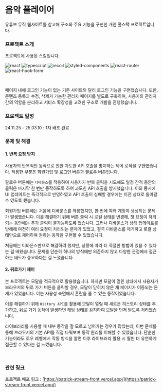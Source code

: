 # 음악 플레이어

유튜브 뮤직 웹사이트를 참고해 구조와 주요 기능을 구현한 개인 풀스택 프로젝트입니다.

### 프로젝트 소개

프로젝트에 사용된 스킬입니다.
<br/>

![react](https://img.shields.io/badge/React-61DAFB.svg?style=for-the-badge&logo=React&logoColor=black)
![typescript](https://img.shields.io/badge/TypeScript-3178C6.svg?style=for-the-badge&logo=TypeScript&logoColor=white)
![recoil](https://img.shields.io/badge/Recoil-3578E5.svg?style=for-the-badge&logo=Recoil&logoColor=white)
![styled-components](https://img.shields.io/badge/styledcomponents-DB7093.svg?style=for-the-badge&logo=styled-components&logoColor=white)
![react-router](https://img.shields.io/badge/React%20Router-CA4245.svg?style=for-the-badge&logo=React-Router&logoColor=white)
![react-hook-form](https://img.shields.io/badge/React%20Hook%20Form-EC5990.svg?style=for-the-badge&logo=React-Hook-Form&logoColor=white)

<br/>

페이지 내에 로그인 기능이 없는 기존 사이트와 달리 로그인 기능을 구현했습니다. 또한, 콘텐츠 등록과 수정, 삭제가 가능한 관리자 페이지를 별도로 구축하여, 사용자와 관리자 간의 역할을 분리하고 서비스 확장성을 고려한 구조로 개발을 진행했습니다.
<br/>

### 프로젝트 일정

24.11.25 - 25.03.10 : 1차 배포 완료

### 문제 및 해결

#### 1. 반복 요청 방지

사용자의 반복적인 동작으로 인한 과도한 API 호출을 방지하는 제어 로직을 구현했습니다. 적용한 부분은 회원가입 및 로그인 버튼과 팔로우 버튼입니다.

팔로우 버튼에는 `디바운스`를 적용하여 사용자가 반복 클릭을 시도해도 일정 간격 동안의 클릭은 마지막 한 번만 동작하도록 하여 과도한 API 호출을 방지했습니다. 이와 동시에 UI 업데이트는 즉각적으로 반영하였고 API 호출이 실패할 경우에는 이전 상태로 돌아갈 수 있도록 했습니다.

회원가입 버튼에는 처음에 디바운스를 적용했지만, 한 번에 여러 계정이 생성되는 문제가 발생했습니다. 이를 해결하기 위해 버튼 클릭 시 로컬 상태를 변경해, 첫 요청이 처리되는 동안에는 추가 클릭이 불가능하도록 했습니다. 그러나 디바운스가 상태 업데이트를 방해해 여전히 여러 요청이 처리되는 문제가 있었고, 결국 디바운스를 제거하고 로컬 상태만으로 제어하여 원하는 동작을 구현할 수 있었습니다.

처음에는 디바운스만으로 해결하려 했지만, 상황에 따라 더 적절한 방법이 있을 수 있다는 걸 배웠습니다. 문제를 단순히 하나의 방식에만 의존하지 않고 다양한 관점에서 접근하는 태도가 중요하다는 걸 느꼈습니다.

#### 2. 뒤로가기 제어

본 프로젝트는 모달을 적극적으로 활용했습니다. 하지만 모달이 열린 상태에서 사용자가 브라우저의 뒤로 가기 버튼을 클릭할 경우, 모달이 닫히지 않은 채 페이지가 이동되는 문제가 있었습니다. 이는 사용성 측면에서 혼란을 줄 수 있는 동작이었습니다.

이를 해결하기 위해 `History API`를 활용해 모달이 열릴 때 새로운 히스토리 상태를 추가하고, 뒤로 가기 동작이 발생하면 해당 상태를 감지하여 모달을 먼저 닫도록 처리했습니다.

라이브러리를 사용할 때 내부 동작을 잘 모르고 넘어가는 경우가 많았는데, 이번 문제를 통해 브라우저의 기본 API를 직접 다뤄보며 동작 원리를 이해할 수 있었습니다. 단순한 기능이라도 로우 레벨에서 작동 방식을 알면 이후 라이브러리 활용 시 훨씬 더 유연하게 접근할 수 있다는 걸 느꼈습니다.

<br/>

### 관련 링크

프로젝트 배포 링크 : [https://patrick-stream-front.vercel.app/](https://patrick-stream-front.vercel.app/)
